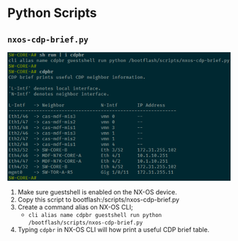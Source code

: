 # Python Scripts

## `nxos-cdp-brief.py`

![cdp-brief-screenshot](../assets/nxos-cdp-brief.png)

1. Make sure guestshell is enabled on the NX-OS device.
2. Copy this script to bootflash:/scripts/nxos-cdp-brief.py
3. Create a command alias on NX-OS CLI;
   - `cli alias name cdpbr guestshell run python /bootflash/scripts/nxos-cdp-brief.py`
4. Typing `cdpbr` in NX-OS CLI will how print a useful CDP brief table.